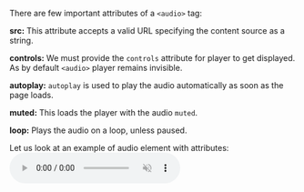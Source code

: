 There are few important attributes of a `<audio>` tag:

**src:** This attribute accepts a valid URL specifying
the content source as a string.

**controls:** We must provide the `controls` attribute for player to get
displayed. As by default `<audio>` player remains invisible.

**autoplay:** `autoplay` is used to play the audio automatically as soon as the
page loads.

**muted:** This loads the player with the audio `muted`.

**loop:** Plays the audio on a loop, unless paused.

Let us look at an example of
audio element with attributes:
<codeblock language="html" type="lesson">
<code>
<audio src="https://upload.wikimedia.org/wikipedia/commons/f/f8/Hip_hop_Beatmix.ogg" controls autoplay muted loop></audio>
</code>
</codeblock>

